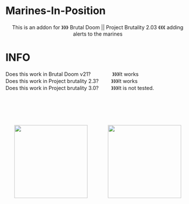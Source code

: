 # Marines-In-Position
<div align="center">
This is an addon for 》》》 Brutal Doom || Project Brutality 2.03 《《《 adding alerts to the marines <br>
</div>

# INFO

Does this work in Brutal Doom v21? ⠀⠀⠀⠀⠀ 》》》It works <br>
Does this work in Project brutality 2.3? ⠀⠀⠀》》》It works <br>
Does this work in Project brutality 3.0? ⠀⠀⠀》》》It is not tested.

# ⠀

<div align="center">
<img src="https://user-images.githubusercontent.com/78381898/109348909-c09ec900-783a-11eb-8ad5-bf5dad9f3b5d.png" wight="200" height="200" />
⠀⠀⠀⠀⠀<img src="https://user-images.githubusercontent.com/78381898/109349341-68b49200-783b-11eb-846a-07873b3ccf33.jpg" wight="200" height="200" />
</div>

# ⠀
